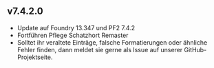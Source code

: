 ## v7.4.2.0
* Update auf Foundry 13.347 und PF2 7.4.2
* Fortführen Pflege Schatzhort Remaster
* Solltet ihr veraltete Einträge, falsche Formatierungen oder ähnliche Fehler finden, dann meldet sie gerne als Issue auf unserer GitHub-Projektseite.